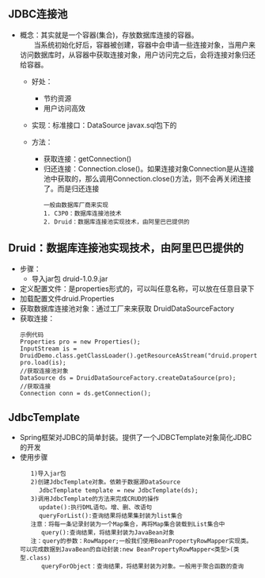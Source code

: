 ## JDBC连接池
  - 概念：其实就是一个容器(集合)，存放数据库连接的容器。<br>
    　　当系统初始化好后，容器被创建，容器中会申请一些连接对象，当用户来访问数据库时，从容器中获取连接对象，用户访问完之后，会将连接对象归还给容器。
  
    - 好处：
      - 节约资源
      - 用户访问高效
  
    - 实现：标准接口：DataSource   javax.sql包下的<br>
  	- 方法：
  	  - 获取连接：getConnection()
  	  - 归还连接：Connection.close()。如果连接对象Connection是从连接池中获取的，那么调用Connection.close()方法，则不会再关闭连接了。而是归还连接
        ```
        一般由数据库厂商来实现
        1. C3P0：数据库连接池技术
        2. Druid：数据库连接池实现技术，由阿里巴巴提供的
        ```
## Druid：数据库连接池实现技术，由阿里巴巴提供的
  - 步骤：
    - 导入jar包 druid-1.0.9.jar
  - 定义配置文件：是properties形式的，可以叫任意名称，可以放在任意目录下
  - 加载配置文件druid.Properties
  - 获取数据库连接池对象：通过工厂来来获取  DruidDataSourceFactory
  - 获取连接：
    ```
    示例代码
    Properties pro = new Properties();
    InputStream is = DruidDemo.class.getClassLoader().getResourceAsStream("druid.properties");
    pro.load(is);
    //获取连接池对象
    DataSource ds = DruidDataSourceFactory.createDataSource(pro);
    //获取连接
    Connection conn = ds.getConnection();
    ```		
## JdbcTemplate
  - Spring框架对JDBC的简单封装。提供了一个JDBCTemplate对象简化JDBC的开发
  - 使用步骤
    ```
	   1)导入jar包
	   2)创建JdbcTemplate对象。依赖于数据源DataSource
    　　  JdbcTemplate template = new JdbcTemplate(ds);
	   3)调用JdbcTemplate的方法来完成CRUD的操作
	　　  update():执行DML语句。增、删、改语句
	　　  queryForList():查询结果将结果集封装为list集合
       注意：将每一条记录封装为一个Map集合，再将Map集合装载到List集合中
          query():查询结果，将结果封装为JavaBean对象
       注：query的参数：RowMapper;一般我们使用BeanPropertyRowMapper实现类。可以完成数据到JavaBean的自动封装:new BeanPropertyRowMapper<类型>(类型.class)
	      queryForObject：查询结果，将结果封装为对象。一般用于聚合函数的查询
    ```